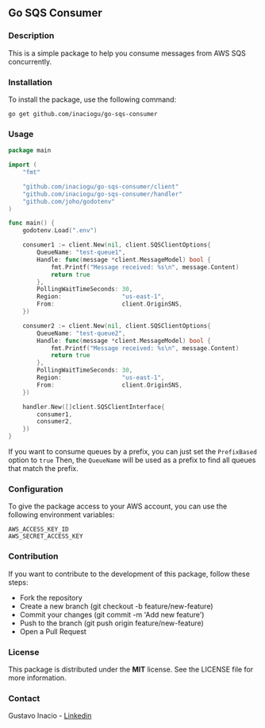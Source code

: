 ## Go SQS Consumer

### Description
This is a simple package to help you consume messages from AWS SQS concurrently.

### Installation
To install the package, use the following command:

``````shell
go get github.com/inaciogu/go-sqs-consumer
``````

### Usage

``````go
package main

import (
	"fmt"

	"github.com/inaciogu/go-sqs-consumer/client"
	"github.com/inaciogu/go-sqs-consumer/handler"
	"github.com/joho/godotenv"
)

func main() {
	godotenv.Load(".env")

	consumer1 := client.New(nil, client.SQSClientOptions{
		QueueName: "test-queue1",
		Handle: func(message *client.MessageModel) bool {
			fmt.Printf("Message received: %s\n", message.Content)
			return true
		},
		PollingWaitTimeSeconds: 30,
		Region:                 "us-east-1",
		From:                   client.OriginSNS,
	})

	consumer2 := client.New(nil, client.SQSClientOptions{
		QueueName: "test-queue2",
		Handle: func(message *client.MessageModel) bool {
			fmt.Printf("Message received: %s\n", message.Content)
			return true
		},
		PollingWaitTimeSeconds: 30,
		Region:                 "us-east-1",
		From:                   client.OriginSNS,
	})

	handler.New([]client.SQSClientInterface{
		consumer1,
		consumer2,
	})
}
``````
If you want to consume queues by a prefix, you can just set the `PrefixBased` option to `true` Then, the `QueueName` will be used as a prefix to find all queues that match the prefix.

### Configuration
To give the package access to your AWS account, you can use the following environment variables:

``````shell
AWS_ACCESS_KEY_ID
AWS_SECRET_ACCESS_KEY
``````

### Contribution
If you want to contribute to the development of this package, follow these steps:

- Fork the repository
- Create a new branch (git checkout -b feature/new-feature)
- Commit your changes (git commit -m 'Add new feature')
- Push to the branch (git push origin feature/new-feature)
- Open a Pull Request

### License
This package is distributed under the **MIT** license. See the LICENSE file for more information.

### Contact
Gustavo Inacio - [Linkedin](https://linkedin.com/in/inaciogu)